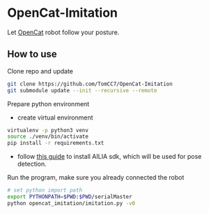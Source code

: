 # OpenCat-Imitation

Let [OpenCat](https://github.com/PetoiCamp/OpenCat) robot follow your posture.



## How to use

Clone repo and update

```bash
git clone https://github.com/TomCC7/OpenCat-Imitation
git submodule update --init --recursive --remote
```

Prepare python environment

+ create virtual environment

```bash
virtualenv -p python3 venv
source ./venv/bin/activate
pip install -r requirements.txt
```

+ follow [this guide](https://github.com/axinc-ai/ailia-models/blob/master/TUTORIAL.md) to install AILIA sdk, which will be used for pose detection.

Run the program, make sure you already connected the robot

```bash
# set python import path
export PYTHONPATH=$PWD:$PWD/serialMaster
python opencat_imitation/imitation.py -v0
```


